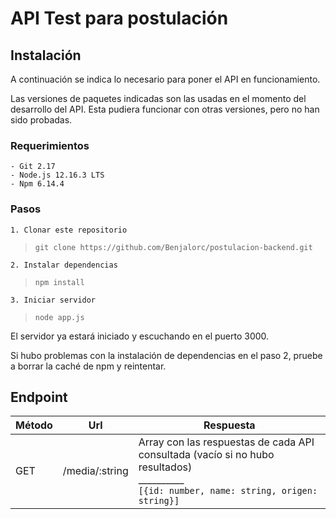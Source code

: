 # API Test para postulación

##  Instalación

A continuación se indica lo necesario para poner el API en funcionamiento.

Las versiones de paquetes indicadas son las usadas en el momento del desarrollo del API. Esta pudiera funcionar con otras versiones, pero no han sido probadas.

### Requerimientos

	- Git 2.17
	- Node.js 12.16.3 LTS
	- Npm 6.14.4

### Pasos

	1. Clonar este repositorio
>`git clone https://github.com/Benjalorc/postulacion-backend.git`

	2. Instalar dependencias
>`npm install`

	3. Iniciar servidor
>`node app.js`

El servidor ya estará iniciado y escuchando en el puerto 3000.

Si hubo problemas con la instalación de dependencias en el paso 2, pruebe a borrar la caché de npm y reintentar.

##  Endpoint

|Método|Url|Respuesta|
|----------------|-------------------------------|-----------------------------|
|GET|/media/:string|Array con las respuestas de cada API consultada (vacío si no hubo resultados)<br>__________<br> `[{id: number, name: string, origen: string}]` |